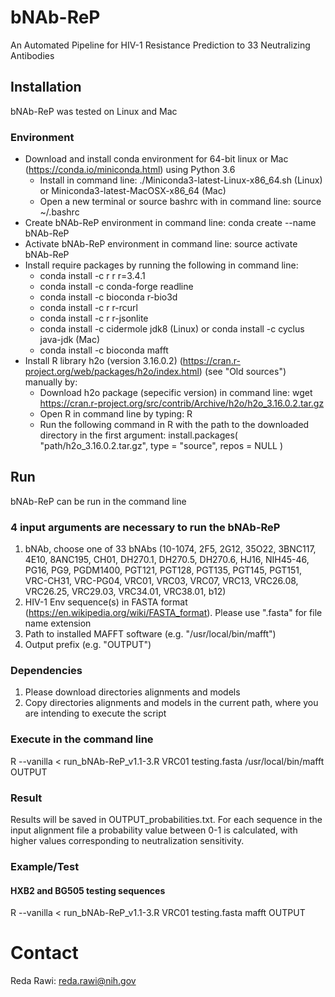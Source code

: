 # bNAb-ReP
An Automated Pipeline for HIV-1 Resistance Prediction to 33 Neutralizing Antibodies

## Installation

bNAb-ReP was tested on Linux and Mac

### Environment
- Download and install conda environment for 64-bit linux or Mac (https://conda.io/miniconda.html) using Python 3.6
  - Install in command line: ./Miniconda3-latest-Linux-x86_64.sh (Linux) or Miniconda3-latest-MacOSX-x86_64 (Mac)
  - Open a new terminal or source bashrc with in command line: source ~/.bashrc
- Create bNAb-ReP environment in command line: conda create --name bNAb-ReP
- Activate bNAb-ReP environment in command line: source activate bNAb-ReP
- Install require packages by running the following in command line:
  - conda install -c r r r=3.4.1
  - conda install -c conda-forge readline
  - conda install -c bioconda r-bio3d
  - conda install -c r r-rcurl
  - conda install -c r r-jsonlite
  - conda install -c cidermole jdk8 (Linux) or conda install -c cyclus java-jdk (Mac)
  - conda install -c bioconda mafft
- Install R library h2o (version 3.16.0.2) (https://cran.r-project.org/web/packages/h2o/index.html) (see "Old sources") manually by:
  - Download h2o package (sepecific version) in command line: wget https://cran.r-project.org/src/contrib/Archive/h2o/h2o_3.16.0.2.tar.gz
  - Open R in command line by typing: R
  - Run the following command in R with the path to the downloaded directory in the first argument: install.packages( "path/h2o_3.16.0.2.tar.gz", type = "source", repos = NULL )
  

## Run 
bNAb-ReP can be run in the command line

### 4 input arguments are necessary to run the bNAb-ReP
  1.  bNAb, choose one of 33 bNAbs (10-1074, 2F5, 2G12, 35O22, 3BNC117, 4E10, 8ANC195, CH01, DH270.1, DH270.5, DH270.6, HJ16, NIH45-46, PG16, PG9, PGDM1400, PGT121, PGT128, PGT135, PGT145, PGT151, VRC-CH31, VRC-PG04, VRC01, VRC03, VRC07, VRC13, VRC26.08, VRC26.25, VRC29.03, VRC34.01, VRC38.01, b12)
  2.  HIV-1 Env sequence(s) in FASTA format (https://en.wikipedia.org/wiki/FASTA_format).
      Please use ".fasta" for file name extension 
  3.  Path to installed MAFFT software (e.g. "/usr/local/bin/mafft")
  4.  Output prefix (e.g. "OUTPUT")

### Dependencies
  1. Please download directories alignments and models
  2. Copy directories alignments and models in the current path, where you are intending to execute the script

### Execute in the command line
R --vanilla < run_bNAb-ReP_v1.1-3.R VRC01 testing.fasta /usr/local/bin/mafft OUTPUT

### Result
Results will be saved in OUTPUT_probabilities.txt. For each sequence in the input alignment file a probability value between 0-1 is calculated, with higher values corresponding to neutralization sensitivity.



### Example/Test

#### HXB2 and BG505 testing sequences
R --vanilla < run_bNAb-ReP_v1.1-3.R VRC01 testing.fasta mafft OUTPUT

# Contact
Reda Rawi: reda.rawi@nih.gov
